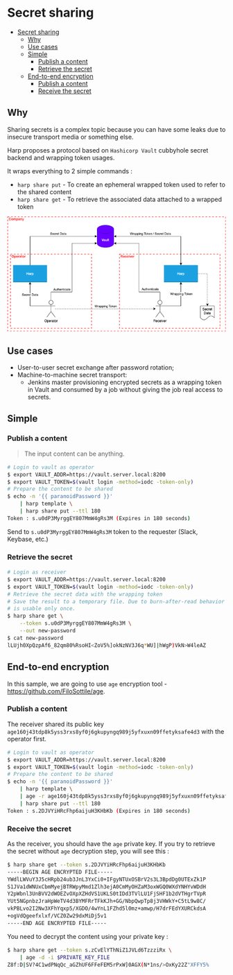 # Secret sharing

- [Secret sharing](#secret-sharing)
  - [Why](#why)
  - [Use cases](#use-cases)
  - [Simple](#simple)
    - [Publish a content](#publish-a-content)
    - [Retrieve the secret](#retrieve-the-secret)
  - [End-to-end encryption](#end-to-end-encryption)
    - [Publish a content](#publish-a-content-1)
    - [Receive the secret](#receive-the-secret)

## Why

Sharing secrets is a complex topic because you can have some leaks due to
insecure transport media or something else.

Harp proposes a protocol based on `Hashicorp Vault` cubbyhole secret backend
and wrapping token usages.

It wraps everything to 2 simple commands :

* `harp share put` - To create an ephemeral wrapped token used to refer to the
  shared content
* `harp share get` - To retrieve the associated data attached to a wrapped token

![](SEC_SHARE.drawio.png)

## Use cases

* User-to-user secret exchange after password rotation;
* Machine-to-machine secret transport:
  * Jenkins master provisioning encrypted secrets as a wrapping token in Vault
    and consumed by a job without giving the job real access to secrets.

## Simple

### Publish a content

> The input content can be anything.

```sh
# Login to vault as operator
$ export VAULT_ADDR=https://vault.server.local:8200
$ export VAULT_TOKEN=$(vault login -method=iodc -token-only)
# Prepare the content to be shared
$ echo -n '{{ paranoidPassword }}'
    | harp template \
    | harp share put --ttl 180
Token : s.u0dP3MyrggEY807MmW4gRs3M (Expires in 180 seconds)
```

Send to `s.u0dP3MyrggEY807MmW4gRs3M` token to the requester (Slack, Keybase, etc.)

### Retrieve the secret

```sh
# Login as receiver
$ export VAULT_ADDR=https://vault.server.local:8200
$ export VAULT_TOKEN=$(vault login -method=iodc -token-only)
# Retrieve the secret data with the wrapping token
# Save the result to a temporary file. Due to burn-after-read behavior the token
# is usable only once.
$ harp share get \
    --token s.u0dP3MyrggEY807MmW4gRs3M \
    --out new-password
$ cat new-password
lLUjh0XpQzpAf6_82qm80%RsoHI<ZoV5%]okNzNV3J6q*WU]|hWgP)VkN>W4leAZ
```

## End-to-end encryption

In this sample, we are going to use `age` encryption tool - https://github.com/FiloSottile/age.

### Publish a content

The receiver shared its public key `age160j43tdp8k5yss3rxs8yf0j6gkupyngq989j5yfxuxn09ffetyksafe4d3` with the operator first.

```sh
# Login to vault as operator
$ export VAULT_ADDR=https://vault.server.local:8200
$ export VAULT_TOKEN=$(vault login -method=iodc -token-only)
# Prepare the content to be shared
$ echo -n '{{ paranoidPassword }}'
    | harp template \
    | age -r age160j43tdp8k5yss3rxs8yf0j6gkupyngq989j5yfxuxn09ffetyksafe4d3 -a \
    | harp share put --ttl 180
Token : s.2DJVYiHRcFhp6aijuH3KHbKb (Expires in 180 seconds)
```

### Receive the secret

As the receiver, you should have the `age` private key.
If you try to retrieve the secret without `age` decryption step, you will see this :

```sh
$ harp share get --token s.2DJVYiHRcFhp6aijuH3KHbKb
-----BEGIN AGE ENCRYPTED FILE-----
YWdlLWVuY3J5cHRpb24ub3JnL3YxCi0+IFgyNTUxOSBrV2s3L3BpdDg0UTExZk1P
S1JVa1dWNUxCbmMyejBTRWpyMmd1Zlh3ejA0CmMyOHZaM3oxWGQ0WXdYNHYvWDdH
Y2pWbnl3UnBVV2dWOEZvOXpXZHdVS1UKLS0tIDd3TVlLU1FjSHF1b2dVTHgrTVpR
YUt5NGpnbzJraHpWeTV4d3BYMFRrTFkKJh+GG/NbpQwpTp8j3VHWkY+C5tL9w8C/
vkPBLvo2I2Nw3XFhYqxp5/XGDO/4wYnL1FZhd5l0mz+amwp/H7drFEdYXURCkdsA
+ogVdQgeefxlxf/VCZ0Zw29dxMiDj5v1
-----END AGE ENCRYPTED FILE-----
```

You need to decrypt the content using your private key :

```sh
$ harp share get --token s.zCvElYThNiZ1JVLd6TzzziRx \
    | age -d -i $PRIVATE_KEY_FILE
Z8f:D|SV?4C1wdPNqQc_aGZhUF6FFeFEM5rPxW]0AGX(N*1ns/>OxKy22Z"XFFY5%
```
